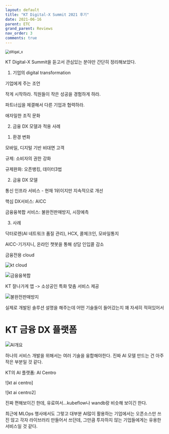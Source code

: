 ```yaml
---
layout: default
title: "KT Digital-X Summit 2021 후기"
date: 2021-06-16
parent: ETC
grand_parent: Reviews
nav_order: 3
comments: true
---
```




<img src="https://github.com/terri1102/terri1102.github.io/blob/master/assets/images/digital_x.jpg?raw=true" alt="ditigal_x" style="zoom:80%;" />

KT Digital-X Summit을 듣고서 관심있는 분야만 간단히 정리해보았다. 



1. 기업의 digital transformation

기업에게 주는 조언

작게 시작하라. 직원들이 작은 성공을 경험하게 하라. 

파트너십을 체결해서 다른 기업과 협력하라.

애자일한 조직 문화



2. 금융 DX 모델과 적용 사례

1) 환경 변화

모바일, 디지털 기반 비대면 고객

규제: 소비자의 권한 강화

규제완화: 오픈뱅킹, 데이터3법

2) 금융 DX 모델

통신 인프라 서비스 - 현재 1위이지만 지속적으로 개선

핵심 DX서비스: AICC

금융융복합 서비스: 불완전판매방지, 시장예측

3) 사례

닥터로렌(AI 네트워크 품질 관리), HCX, 콜체크인, 모바일통지

AICC-기가지니, 온라인 챗봇을 통해 상담 인입콜 감소

금융전용 cloud

![kt cloud](https://github.com/terri1102/terri1102.github.io/blob/master/assets/images/kt_cloud.jpg?raw=true)

![금융융복합](https://github.com/terri1102/terri1102.github.io/blob/master/assets/images/%EA%B8%88%EC%9C%B5%EC%9C%B5%EB%B3%B5%ED%95%A9.jpg?raw=true)

KT 잘나가게 앱 -> 소상공인 특화 맞춤 서비스 제공





![불완전판매방지](https://github.com/terri1102/terri1102.github.io/blob/master/assets/images/%EB%B6%88%EC%99%84%EC%A0%84%ED%8C%90%EB%A7%A4%EB%B0%A9%EC%A7%80.jpg?raw=true)

실제로 개발된 솔루션 설명을 해주는데 어떤 기술들이 들어갔는지 꽤 자세히 적혀있어서 



# KT 금융 DX 플랫폼

![AI개요](https://github.com/terri1102/terri1102.github.io/blob/master/assets/images/AI%EA%B0%9C%EC%9A%94.jpg?raw=true)

하나의 서비스 개발을 위해서는 여러 기술을 융합해야한다. 진짜 AI 모델 만드는 건 아주 작은 부분일 것 같다.



KT의 AI 플랫폼: AI Centro

![kt ai centro]

![kt ai centro2]



진짜 편해보이긴 한데, 유료여서...kubeflow나 wandb랑 비슷해 보이긴 한다.

최근에 MLOps 행사에서도 그렇고 대부분 AI많이 활용하는 기업에서는 오픈소스만 쓰진 않고 각자 라이브러리 만들어서 쓰던데, 그만큼 투자하지 않는 기업들에게는 유용한 서비스일 것 같다. 